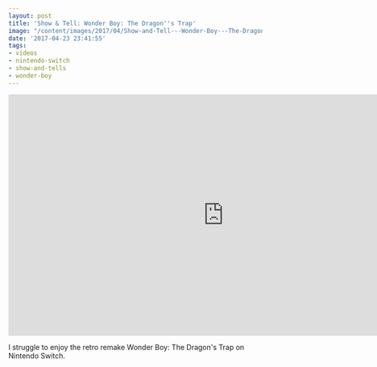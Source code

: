 ```yaml
---
layout: post
title: 'Show & Tell: Wonder Boy: The Dragon''s Trap'
image: "/content/images/2017/04/Show-and-Tell---Wonder-Boy---The-Dragon-s-Trap---Screenshot.jpg"
date: '2017-04-23 23:41:55'
tags:
- videos
- nintendo-switch
- show-and-tells
- wonder-boy
---
```


<iframe width="853" height="480" src="https://www.youtube-nocookie.com/embed/JK2-sLqu-Iw?rel=0" frameborder="0" allowfullscreen></iframe>

I struggle to enjoy the retro remake Wonder Boy: The Dragon's Trap on Nintendo Switch.